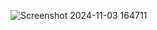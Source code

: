 ![Screenshot 2024-11-03 164711](https://github.com/user-attachments/assets/c13f5402-a6f0-4b05-b653-917583477ee0)
